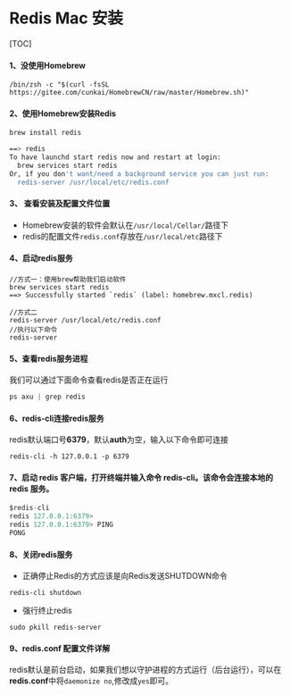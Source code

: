 # Redis Mac 安装

[TOC]



#### 1、没使用Homebrew

```shell
/bin/zsh -c "$(curl -fsSL https://gitee.com/cunkai/HomebrewCN/raw/master/Homebrew.sh)"
```



#### 2、使用Homebrew安装Redis

```sh
brew install redis

==> redis
To have launchd start redis now and restart at login:
  brew services start redis
Or, if you don't want/need a background service you can just run:
  redis-server /usr/local/etc/redis.conf
```



#### 3、 查看安装及配置文件位置

- Homebrew安装的软件会默认在`/usr/local/Cellar/`路径下
- redis的配置文件`redis.conf`存放在`/usr/local/etc`路径下



#### 4、启动redis服务

```
//方式一：使用brew帮助我们启动软件
brew services start redis
==> Successfully started `redis` (label: homebrew.mxcl.redis)

//方式二
redis-server /usr/local/etc/redis.conf
//执行以下命令
redis-server
```



#### 5、查看redis服务进程

我们可以通过下面命令查看redis是否正在运行

```java
ps axu | grep redis
```



#### 6、redis-cli连接redis服务

redis默认端口号**6379**，默认**auth**为空，输入以下命令即可连接

```
redis-cli -h 127.0.0.1 -p 6379
```



#### 7、启动 redis 客户端，打开终端并输入命令 **redis-cli**。该命令会连接本地的 redis 服务。

```java
$redis-cli
redis 127.0.0.1:6379>
redis 127.0.0.1:6379> PING
PONG
```



#### 8、关闭redis服务

- 正确停止Redis的方式应该是向Redis发送SHUTDOWN命令

```
redis-cli shutdown
```

- 强行终止redis

```
sudo pkill redis-server
```



#### 9、redis.conf 配置文件详解

redis默认是前台启动，如果我们想以守护进程的方式运行（后台运行），可以在**redis.conf**中将`daemonize no`,修改成`yes`即可。